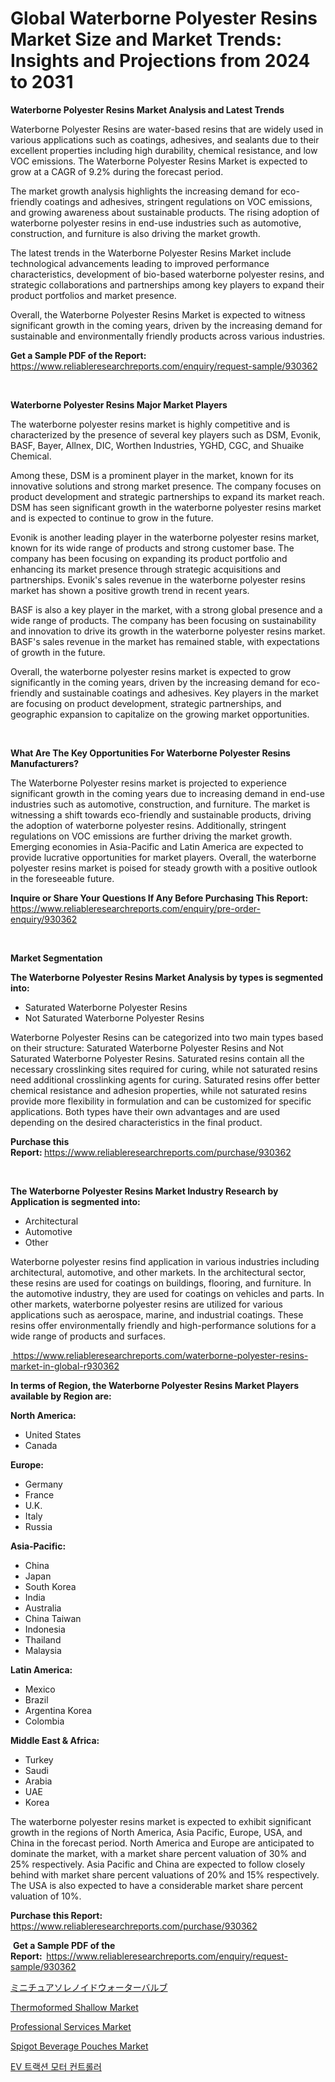 <p><h1>Global Waterborne Polyester Resins Market Size and Market Trends: Insights and Projections from 2024 to 2031</h1></p><p><strong>Waterborne Polyester Resins Market Analysis and Latest Trends</strong></p>
<p><p>Waterborne Polyester Resins are water-based resins that are widely used in various applications such as coatings, adhesives, and sealants due to their excellent properties including high durability, chemical resistance, and low VOC emissions. The Waterborne Polyester Resins Market is expected to grow at a CAGR of 9.2% during the forecast period. </p><p>The market growth analysis highlights the increasing demand for eco-friendly coatings and adhesives, stringent regulations on VOC emissions, and growing awareness about sustainable products. The rising adoption of waterborne polyester resins in end-use industries such as automotive, construction, and furniture is also driving the market growth.</p><p>The latest trends in the Waterborne Polyester Resins Market include technological advancements leading to improved performance characteristics, development of bio-based waterborne polyester resins, and strategic collaborations and partnerships among key players to expand their product portfolios and market presence.</p><p>Overall, the Waterborne Polyester Resins Market is expected to witness significant growth in the coming years, driven by the increasing demand for sustainable and environmentally friendly products across various industries.</p></p>
<p><strong>Get a Sample PDF of the Report:&nbsp;</strong> <a href="https://www.reliableresearchreports.com/enquiry/request-sample/930362">https://www.reliableresearchreports.com/enquiry/request-sample/930362</a></p>
<p>&nbsp;</p>
<p><strong>Waterborne Polyester Resins Major Market Players</strong></p>
<p><p>The waterborne polyester resins market is highly competitive and is characterized by the presence of several key players such as DSM, Evonik, BASF, Bayer, Allnex, DIC, Worthen Industries, YGHD, CGC, and Shuaike Chemical. </p><p>Among these, DSM is a prominent player in the market, known for its innovative solutions and strong market presence. The company focuses on product development and strategic partnerships to expand its market reach. DSM has seen significant growth in the waterborne polyester resins market and is expected to continue to grow in the future. </p><p>Evonik is another leading player in the waterborne polyester resins market, known for its wide range of products and strong customer base. The company has been focusing on expanding its product portfolio and enhancing its market presence through strategic acquisitions and partnerships. Evonik's sales revenue in the waterborne polyester resins market has shown a positive growth trend in recent years.</p><p>BASF is also a key player in the market, with a strong global presence and a wide range of products. The company has been focusing on sustainability and innovation to drive its growth in the waterborne polyester resins market. BASF's sales revenue in the market has remained stable, with expectations of growth in the future.</p><p>Overall, the waterborne polyester resins market is expected to grow significantly in the coming years, driven by the increasing demand for eco-friendly and sustainable coatings and adhesives. Key players in the market are focusing on product development, strategic partnerships, and geographic expansion to capitalize on the growing market opportunities.</p></p>
<p>&nbsp;</p>
<p><strong>What Are The Key Opportunities For Waterborne Polyester Resins Manufacturers?</strong></p>
<p><p>The Waterborne Polyester resins market is projected to experience significant growth in the coming years due to increasing demand in end-use industries such as automotive, construction, and furniture. The market is witnessing a shift towards eco-friendly and sustainable products, driving the adoption of waterborne polyester resins. Additionally, stringent regulations on VOC emissions are further driving the market growth. Emerging economies in Asia-Pacific and Latin America are expected to provide lucrative opportunities for market players. Overall, the waterborne polyester resins market is poised for steady growth with a positive outlook in the foreseeable future.</p></p>
<p><strong>Inquire or Share Your Questions If Any Before Purchasing This Report:</strong> <a href="https://www.reliableresearchreports.com/enquiry/pre-order-enquiry/930362">https://www.reliableresearchreports.com/enquiry/pre-order-enquiry/930362</a></p>
<p>&nbsp;</p>
<p><strong>Market Segmentation</strong></p>
<p><strong>The Waterborne Polyester Resins Market Analysis by types is segmented into:</strong></p>
<p><ul><li>Saturated Waterborne Polyester Resins</li><li>Not Saturated Waterborne Polyester Resins</li></ul></p>
<p><p>Waterborne Polyester Resins can be categorized into two main types based on their structure: Saturated Waterborne Polyester Resins and Not Saturated Waterborne Polyester Resins. Saturated resins contain all the necessary crosslinking sites required for curing, while not saturated resins need additional crosslinking agents for curing. Saturated resins offer better chemical resistance and adhesion properties, while not saturated resins provide more flexibility in formulation and can be customized for specific applications. Both types have their own advantages and are used depending on the desired characteristics in the final product.</p></p>
<p><strong>Purchase this Report:&nbsp;</strong><a href="https://www.reliableresearchreports.com/purchase/930362">https://www.reliableresearchreports.com/purchase/930362</a></p>
<p>&nbsp;</p>
<p><strong>The Waterborne Polyester Resins Market Industry Research by Application is segmented into:</strong></p>
<p><ul><li>Architectural</li><li>Automotive</li><li>Other</li></ul></p>
<p><p>Waterborne polyester resins find application in various industries including architectural, automotive, and other markets. In the architectural sector, these resins are used for coatings on buildings, flooring, and furniture. In the automotive industry, they are used for coatings on vehicles and parts. In other markets, waterborne polyester resins are utilized for various applications such as aerospace, marine, and industrial coatings. These resins offer environmentally friendly and high-performance solutions for a wide range of products and surfaces.</p></p>
<p><a href="https://www.reliableresearchreports.com/waterborne-polyester-resins-market-in-global-r930362">&nbsp;https://www.reliableresearchreports.com/waterborne-polyester-resins-market-in-global-r930362</a></p>
<p><strong>In terms of Region, the Waterborne Polyester Resins Market Players available by Region are:</strong></p>
<p>
    <p> <strong> North America: </strong>
        <ul>
            <li>United States</li>
            <li>Canada</li>
        </ul>
        </p> 
    <p> <strong> Europe: </strong>
        <ul>
            <li>Germany</li>
            <li>France</li>
            <li>U.K.</li>
            <li>Italy</li>
            <li>Russia</li>
        </ul>
        </p> 
    <p> <strong> Asia-Pacific: </strong>
        <ul>
            <li>China</li>
            <li>Japan</li>
            <li>South Korea</li>
            <li>India</li>
            <li>Australia</li>
            <li>China Taiwan</li>
            <li>Indonesia</li>
            <li>Thailand</li>
            <li>Malaysia</li>
        </ul>
        </p> 
    <p> <strong> Latin America: </strong>
        <ul>
            <li>Mexico</li>
            <li>Brazil</li>
            <li>Argentina Korea</li>
            <li>Colombia</li>
        </ul>
        </p> 
    <p> <strong> Middle East & Africa: </strong>
        <ul>
            <li>Turkey</li>
            <li>Saudi</li>
            <li>Arabia</li>
            <li>UAE</li>
            <li>Korea</li>
        </ul>
    </p>
    </p>
<p><p>The waterborne polyester resins market is expected to exhibit significant growth in the regions of North America, Asia Pacific, Europe, USA, and China in the forecast period. North America and Europe are anticipated to dominate the market, with a market share percent valuation of 30% and 25% respectively. Asia Pacific and China are expected to follow closely behind with market share percent valuations of 20% and 15% respectively. The USA is also expected to have a considerable market share percent valuation of 10%.</p></p>
<p><strong>Purchase this Report: </strong><a href="https://www.reliableresearchreports.com/purchase/930362">https://www.reliableresearchreports.com/purchase/930362</a></p>
<p>&nbsp;<strong>Get a Sample PDF of the Report:&nbsp;&nbsp;</strong><a href="https://www.reliableresearchreports.com/enquiry/request-sample/930362">https://www.reliableresearchreports.com/enquiry/request-sample/930362</a></p>
<p><strong></strong></p>
<p><p><a href="https://github.com/mohamedbakry57/Market-Research-Report-List-5/blob/main/768117087318.md">ミニチュアソレノイドウォーターバルブ</a></p><p><a href="https://github.com/arionmp/Market-Research-Report-List-5/blob/main/thermoformed-shallow-market.md">Thermoformed Shallow Market</a></p><p><a href="https://medium.com/@bethelokon998/professional-services-market-global-market-share-and-ranking-overall-sales-and-demand-forecast-597fb25fc241">Professional Services Market</a></p><p><a href="https://github.com/vimar16th/Market-Research-Report-List-6/blob/main/spigot-beverage-pouches-market.md">Spigot Beverage Pouches Market</a></p><p><a href="https://github.com/laholand/Market-Research-Report-List-6/blob/main/5406696108208.md">EV 트랙션 모터 컨트롤러</a></p></p>